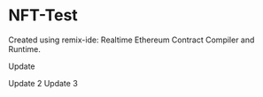 # NFT-Test

Created using remix-ide: Realtime Ethereum Contract Compiler and Runtime.

Update 

Update 2
Update 3
